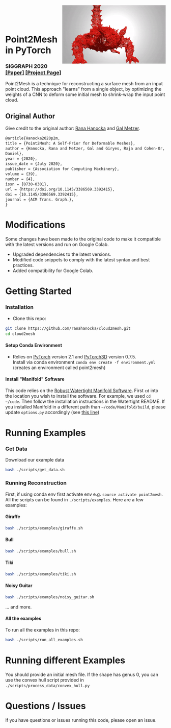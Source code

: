 <img src='docs/images/lizard2.gif' align="right" width=325>
<br><br><br>

# Point2Mesh in PyTorch
### SIGGRAPH 2020 [[Paper]](https://arxiv.org/abs/2005.11084) [[Project Page]](https://ranahanocka.github.io/point2mesh/)<br>

Point2Mesh is a technique for reconstructing a surface mesh from an input point cloud.
This approach "learns" from a single object, by optimizing the weights of a CNN to deform some initial mesh to shrink-wrap the input point cloud.

## Original Author

Give credit to the original author: [Rana Hanocka](https://www.cs.tau.ac.il/~hanocka/) and [Gal Metzer](https://www.linkedin.com/in/gal-metzer-512803a1/).

  ```
@article{Hanocka2020p2m,
  title = {Point2Mesh: A Self-Prior for Deformable Meshes},
  author = {Hanocka, Rana and Metzer, Gal and Giryes, Raja and Cohen-Or, Daniel},
  year = {2020},
  issue_date = {July 2020}, 
  publisher = {Association for Computing Machinery}, 
  volume = {39}, 
  number = {4}, 
  issn = {0730-0301},
  url = {https://doi.org/10.1145/3386569.3392415},
  doi = {10.1145/3386569.3392415},
  journal = {ACM Trans. Graph.}, 
}
```

# Modifications

Some changes have been made to the original code to make it compatible with the latest versions and run on Google Colab.

- Upgraded dependencies to the latest versions.
- Modified code snippets to comply with the latest syntax and best practices.
- Added compatibility for Google Colab.

# Getting Started

### Installation
- Clone this repo:
```bash
git clone https://github.com/ranahanocka/cloud2mesh.git
cd cloud2mesh
```
#### Setup Conda Environment
- Relies on [PyTorch](https://pytorch.org/) version 2.1 and [PyTorch3D](https://github.com/facebookresearch/pytorch3d) version 0.7.5. <br>
Install via conda environment `conda env create -f environment.yml` (creates an environment called point2mesh)

#### Install "Manifold" Software
This code relies on the [Robust Watertight Manifold Software](https://github.com/hjwdzh/Manifold). 
First ```cd``` into the location you wish to install the software. For example, we used ```cd ~/code```.
Then follow the installation instructions in the Watertight README.
If you installed Manifold in a different path than ```~/code/Manifold/build```, please update ```options.py``` accordingly (see [this line](https://github.com/ranahanocka/point2mesh/blob/767ac0ea0f5297b912eafd61a5cd2f60ec8c8490/options.py#L6))
  
# Running Examples
 
### Get Data
Download our example data
```bash
bash ./scripts/get_data.sh
```

### Running Reconstruction 
First, if using conda env first activate env e.g. ```source activate point2mesh```.
All the scripts can be found in ```./scripts/examples```.
Here are a few examples:

#### Giraffe
```bash
bash ./scripts/examples/giraffe.sh
```

#### Bull
```bash
bash ./scripts/examples/bull.sh
```

#### Tiki
```bash
bash ./scripts/examples/tiki.sh
```

#### Noisy Guitar
```bash
bash ./scripts/examples/noisy_guitar.sh
```
... and more.
#### All the examples
To run all the examples in this repo:
```bash
bash ./scripts/run_all_examples.sh
```
# Running different Examples
You should provide an initial mesh file. If the shape has genus 0, you can use the convex hull script provided in ```./scripts/process_data/convex_hull.py```


# Questions / Issues
If you have questions or issues running this code, please open an issue.
